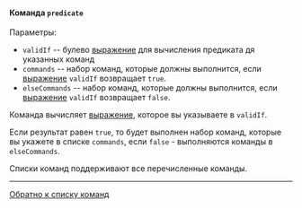 #### Команда `predicate`

Параметры:

- `validIf` -- булево [выражение](../../EXPRESSIONS.md) для вычисления предиката дя указанных команд
- `commands` -- набор команд, которые должны выполнится, если [выражение](../../EXPRESSIONS.md) `validIf`
  возвращает `true`.
- `elseCommands` -- набор команд, которые должны выполнится, если [выражение](../../EXPRESSIONS.md) `validIf`
  возвращает `false`.

Команда вычисляет [выражение](../../EXPRESSIONS.md), которое вы указываете в `validIf`.

Если результат равен `true`, то будет выполнен набор команд, которые вы
укажете в списке `commands`, если `false` - выполняются команды в `elseCommands`.

Списки команд поддерживают все перечисленные команды.

--- 

[Обратно к списку команд](../RECIPE.md)